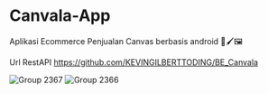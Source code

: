 # Canvala-App
Aplikasi Ecommerce Penjualan Canvas berbasis android 🎨🖌️🖼️

Url RestAPI https://github.com/KEVINGILBERTTODING/BE_Canvala


![Group 2367](https://github.com/KEVINGILBERTTODING/Canvala-App/assets/79959818/fe186315-b627-4f5b-85ec-211dfbab84f8)
![Group 2366](https://github.com/KEVINGILBERTTODING/Canvala-App/assets/79959818/2c524f06-3a84-477d-8314-6fd4cde5c047)
